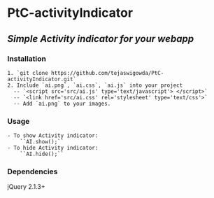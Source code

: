 # PtC-activityIndicator
## _Simple Activity indicator for your webapp_

### Installation
    1. `git clone https://github.com/tejaswigowda/PtC-activityIndicator.git`
    2. Include `ai.png`, `ai.css`, `ai.js` into your project
      -- `<script src='src/ai.js' type='text/javascript'> </script>`
      -- `<link href='src/ai.css' rel='stylesheet' type='text/css'>`
      -- Add `ai.png` to your images.
      
### Usage
    - To show Activity indicator:
        ``AI.show();``
    - To hide Activity indicator:
        ``AI.hide();``        
        
### Dependencies
  jQuery 2.1.3+
